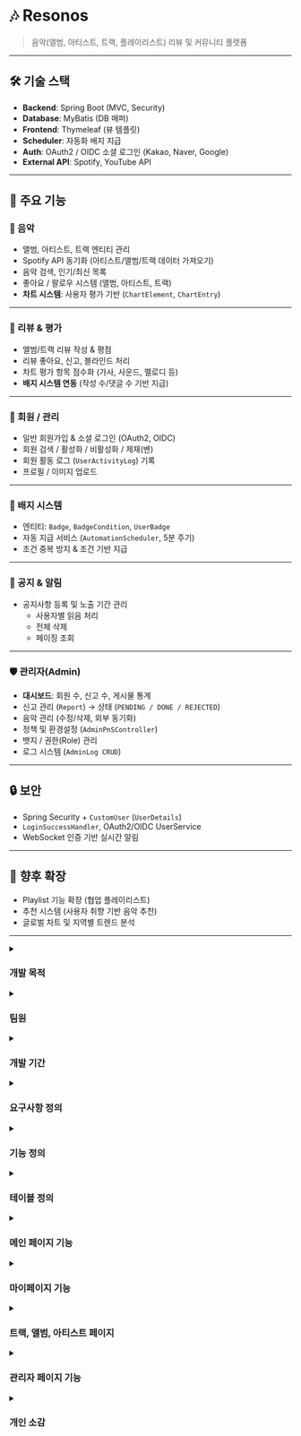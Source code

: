 # 🎶 Resonos

> 음악(앨범, 아티스트, 트랙, 플레이리스트) 리뷰 및 커뮤니티 플랫폼  

---

## 🛠 기술 스택
- **Backend**: Spring Boot (MVC, Security)
- **Database**: MyBatis (DB 매퍼)
- **Frontend**: Thymeleaf (뷰 템플릿)
- **Scheduler**: 자동화 배지 지급
- **Auth**: OAuth2 / OIDC 소셜 로그인 (Kakao, Naver, Google)
- **External API**: Spotify, YouTube API

---

## 📌 주요 기능

### 🎵 음악
- 앨범, 아티스트, 트랙 엔티티 관리
- Spotify API 동기화 (아티스트/앨범/트랙 데이터 가져오기)
- 음악 검색, 인기/최신 목록
- 좋아요 / 팔로우 시스템 (앨범, 아티스트, 트랙)
- **차트 시스템**: 사용자 평가 기반 (`ChartElement`, `ChartEntry`)

---

### 📝 리뷰 & 평가
- 앨범/트랙 리뷰 작성 & 평점
- 리뷰 좋아요, 신고, 블라인드 처리
- 차트 평가 항목 점수화 (가사, 사운드, 멜로디 등)
- **배지 시스템 연동** (작성 수/댓글 수 기반 지급)

---

### 👤 회원 / 관리
- 일반 회원가입 & 소셜 로그인 (OAuth2, OIDC)
- 회원 검색 / 활성화 / 비활성화 / 제재(밴)
- 회원 활동 로그 (`UserActivityLog`) 기록
- 프로필 / 이미지 업로드

---

### 🏅 배지 시스템
- 엔티티: `Badge`, `BadgeCondition`, `UserBadge`
- 자동 지급 서비스 (`AutomationScheduler`, 5분 주기)
- 조건 중복 방지 & 조건 기반 지급

---

### 📢 공지 & 알림
- 공지사항 등록 및 노출 기간 관리
  - 사용자별 읽음 처리  
  - 전체 삭제  
  - 페이징 조회  

---

### 🛡 관리자(Admin)
- **대시보드**: 회원 수, 신고 수, 게시물 통계
- 신고 관리 (`Report`) → 상태 (`PENDING / DONE / REJECTED`)
- 음악 관리 (수정/삭제, 외부 동기화)
- 정책 및 환경설정 (`AdminPnSController`)
- 뱃지 / 권한(Role) 관리
- 로그 시스템 (`AdminLog CRUD`)

---

## 🔒 보안
- Spring Security + `CustomUser` (`UserDetails`)
- `LoginSuccessHandler`, OAuth2/OIDC UserService
- WebSocket 인증 기반 실시간 알림

---

## 🚀 향후 확장
- Playlist 기능 확장 (협업 플레이리스트)
- 추천 시스템 (사용자 취향 기반 음악 추천)
- 글로벌 차트 및 지역별 트렌드 분석

---

<details>
  <summary><h3>개발 목적</h3></summary>
  
  ![Image](https://github.com/user-attachments/assets/73b99852-8607-432e-968e-11d8e3b2d4c0)
</details>

<details>
  <summary><h3>팀원</h3></summary>
  
  ![Image](https://github.com/user-attachments/assets/472c9b1d-1547-48da-b859-474c7da30082)
  ![Image](https://github.com/user-attachments/assets/2d9ccfbb-8b94-42b1-bf53-2f70743b3712)
</details>

<details>
  <summary><h3>개발 기간</h3></summary>
  
  ![Image](https://github.com/user-attachments/assets/1db7cba2-b2e1-4a8b-8219-71e2be0d2c3b)
</details>

<details>
  <summary><h3>요구사항 정의</h3></summary>
  <a href="https://docs.google.com/spreadsheets/d/197UEqg--TpaKUv3LK0yC1JwajKhI-rdYyBE1SmXbPPc/edit?gid=284806723#gid=284806723" target="">전체보기</a>
  <br>
  
  ![Image](https://github.com/user-attachments/assets/7c49e4ce-648a-4de3-91e2-ca0c89b5abae)
</details>

<details>
  <summary><h3>기능 정의</h3></summary>
  <a href="https://docs.google.com/spreadsheets/d/197UEqg--TpaKUv3LK0yC1JwajKhI-rdYyBE1SmXbPPc/edit?gid=945099833#gid=945099833" taget="_blank">전체보기</a>
  <br>
  
  ![Image](https://github.com/user-attachments/assets/61812d19-a8bf-4eda-8d38-c594871ecb7c)
</details>

<details>
  <summary><h3>테이블 정의</h3></summary>
  
  ![Image](https://github.com/user-attachments/assets/f61cf7dd-5cb5-4c13-877d-af821a97abdf)
  ![Image](https://github.com/user-attachments/assets/d61c8135-15bc-477f-b373-b5d491b02eb7)
</details>

<details>
  <summary><h3>메인 페이지 기능</h3></summary>
  
  ![Image](https://github.com/user-attachments/assets/62a4397b-c81c-4b67-aa55-6b65ba378a01)
  ![Image](https://github.com/user-attachments/assets/3099e6ae-f832-480a-b30d-f97a92b62cda)
  ![Image](https://github.com/user-attachments/assets/9f70da41-0782-4498-b6c3-5a8dfb5b1405)
  ![Image](https://github.com/user-attachments/assets/07b4ddbb-511d-408f-b868-9d01b736a7cb)
  ![Image](https://github.com/user-attachments/assets/570a8ef7-f862-4cec-8f70-ea2533460edd)
</details>

<details>
  <summary><h3>마이페이지 기능</h3></summary>
  
  ![Image](https://github.com/user-attachments/assets/cf5b65db-2c7b-43e5-8fd5-a4fee978c828)
  ![Image](https://github.com/user-attachments/assets/918050b9-8f21-41b1-aefd-b2ca0862e53c)
  ![Image](https://github.com/user-attachments/assets/2c368398-9205-4968-9b51-8e09e93e20c5)
  ![Image](https://github.com/user-attachments/assets/4b48a2c1-7b9f-4051-a8d4-a5e34f65e7c5)
</details>

<details>
  <summary><h3>트랙, 앨범, 아티스트 페이지</h3></summary>
  
  ![Image](https://github.com/user-attachments/assets/a811649f-9672-4f85-bae8-9e57be375c32)
  ![Image](https://github.com/user-attachments/assets/30e56cde-440a-4bcb-920d-25946f52a065)
  ![Image](https://github.com/user-attachments/assets/b2c07274-14cb-4fa3-a331-3da87996227a)
</details>

<details>
  <summary><h3>관리자 페이지 기능</h3></summary>
  
  ![Image](https://github.com/user-attachments/assets/e17768cd-8d1b-4f8a-a214-1f18de7f2aa4)
</details>

<details>
  <summary><h3>개인 소감</h3></summary>
  
  ![Image](https://github.com/user-attachments/assets/ac5d15cd-a34c-4b00-9008-75427cc1a562)
</details>





<!--
![Image](https://github.com/user-attachments/assets/bd669b2b-1996-4467-b3a7-971e9b7a52ff)
![Image](https://github.com/user-attachments/assets/debc3d7d-cff3-41d2-be44-3083f9f3065d)
![Image](https://github.com/user-attachments/assets/eaa059af-b884-4823-bcc8-e5ea78c81775)
![Image](https://github.com/user-attachments/assets/d6db5e23-0cf5-493f-8f18-db62633ff622)
![Image](https://github.com/user-attachments/assets/d3f1204d-08c1-440a-84ab-8980edb639e9)
![Image](https://github.com/user-attachments/assets/f6753838-afe2-4250-95c6-5814b66dc9ee)
![Image](https://github.com/user-attachments/assets/456c31a0-96d5-4bde-89f3-00395cc8d809)
![Image](https://github.com/user-attachments/assets/4642f5e3-44f7-4fc4-9461-50b69f11b4bf)
![Image](https://github.com/user-attachments/assets/b3983335-6cb6-4d8f-af89-510f89e7ee47)
![Image](https://github.com/user-attachments/assets/79bad710-510f-4739-96c7-87105e4bf81a)
-->

